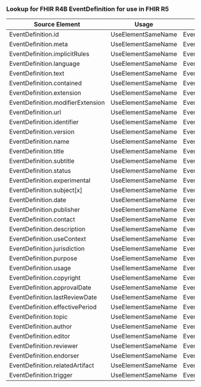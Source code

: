 ### Lookup for FHIR R4B EventDefinition for use in FHIR R5

| Source Element | Usage | Target |
| -------------- | ----- | ------ |
| EventDefinition.id | UseElementSameName | EventDefinition.id |
| EventDefinition.meta | UseElementSameName | EventDefinition.meta |
| EventDefinition.implicitRules | UseElementSameName | EventDefinition.implicitRules |
| EventDefinition.language | UseElementSameName | EventDefinition.language |
| EventDefinition.text | UseElementSameName | EventDefinition.text |
| EventDefinition.contained | UseElementSameName | EventDefinition.contained |
| EventDefinition.extension | UseElementSameName | EventDefinition.extension |
| EventDefinition.modifierExtension | UseElementSameName | EventDefinition.modifierExtension |
| EventDefinition.url | UseElementSameName | EventDefinition.url |
| EventDefinition.identifier | UseElementSameName | EventDefinition.identifier |
| EventDefinition.version | UseElementSameName | EventDefinition.version |
| EventDefinition.name | UseElementSameName | EventDefinition.name |
| EventDefinition.title | UseElementSameName | EventDefinition.title |
| EventDefinition.subtitle | UseElementSameName | EventDefinition.subtitle |
| EventDefinition.status | UseElementSameName | EventDefinition.status |
| EventDefinition.experimental | UseElementSameName | EventDefinition.experimental |
| EventDefinition.subject[x] | UseElementSameName | EventDefinition.subject[x] |
| EventDefinition.date | UseElementSameName | EventDefinition.date |
| EventDefinition.publisher | UseElementSameName | EventDefinition.publisher |
| EventDefinition.contact | UseElementSameName | EventDefinition.contact |
| EventDefinition.description | UseElementSameName | EventDefinition.description |
| EventDefinition.useContext | UseElementSameName | EventDefinition.useContext |
| EventDefinition.jurisdiction | UseElementSameName | EventDefinition.jurisdiction |
| EventDefinition.purpose | UseElementSameName | EventDefinition.purpose |
| EventDefinition.usage | UseElementSameName | EventDefinition.usage |
| EventDefinition.copyright | UseElementSameName | EventDefinition.copyright |
| EventDefinition.approvalDate | UseElementSameName | EventDefinition.approvalDate |
| EventDefinition.lastReviewDate | UseElementSameName | EventDefinition.lastReviewDate |
| EventDefinition.effectivePeriod | UseElementSameName | EventDefinition.effectivePeriod |
| EventDefinition.topic | UseElementSameName | EventDefinition.topic |
| EventDefinition.author | UseElementSameName | EventDefinition.author |
| EventDefinition.editor | UseElementSameName | EventDefinition.editor |
| EventDefinition.reviewer | UseElementSameName | EventDefinition.reviewer |
| EventDefinition.endorser | UseElementSameName | EventDefinition.endorser |
| EventDefinition.relatedArtifact | UseElementSameName | EventDefinition.relatedArtifact |
| EventDefinition.trigger | UseElementSameName | EventDefinition.trigger |
